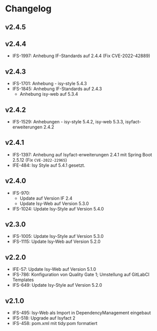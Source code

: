 # Changelog

## v2.4.5

## v2.4.4

- IFS-1997: Anhebung IF-Standards auf 2.4.4 (Fix CVE-2022-42889)

## v2.4.3

- IFS-1701: Anhebung - isy-style 5.4.3
- IFS-1845: Anhebung IF-Standards auf 2.4.3
  - Anhebung isy-web auf 5.3.4

## v2.4.2

- IFS-1529: Anhebungen - isy-style 5.4.2, isy-web 5.3.3, isyfact-erweiterungen 2.4.2

## v2.4.1

- IFS-1397: Anhebung auf Isyfact-erweiterungen 2.4.1 mit Spring Boot 2.5.12 (Fix `CVE-2022-22965`)
- IFE-484: Isy Style auf 5.4.1 gesetzt.

## v2.4.0

- IFS-970:
  - Update auf Version IF 2.4
  - Update Isy-Web auf Version 5.3.0
- IFS-1024: Update Isy-Style auf Version 5.4.0

## v2.3.0

- IFS-1005: Update Isy-Style auf Version 5.3.0
- IFS-1115: Update Isy-Web auf Version 5.2.0

## v2.2.0

- IFE-57: Update Isy-Web auf Version 5.1.0
- IFS-786: Konfiguration von Quality Gate 1; Umstellung auf GitLabCI Templates
- IFS-649: Update Isy-Style auf Version 5.2.0

## v2.1.0

- IFS-495: Isy-Web als Import in DependencyManagement eingebaut
- IFS-518: Upgrade auf Isyfact 2
- IFS-458: pom.xml mit tidy:pom formatiert
